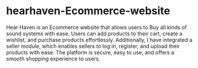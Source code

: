# hearhaven-Ecommerce-website


Hear Haven is an Ecommerce website that allows users to Buy all kinds of sound systems with ease. Users can add products to their cart, create a wishlist, and purchase products effortlessly. Additionally, I have integrated a seller module, which enables sellers to log in, register, and upload their products with ease. The platform is secure, easy to use, and offers a smooth shopping experience to users.
